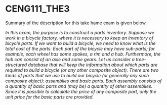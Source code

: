# CENG111_THE3
Summary of the description for this take hame exam is given below.

*In this exam, the purpose is to construct a parts inventory. Suppose we work in a bicycle factory, where it is
necessary to keep an inventory of bicycle parts. If we want to build a bicycle, we need to know what is the
total cost of the parts. Each part of the bicycle may have sub-parts; for example, each wheel has some spokes,
a rim and a hub. Furthermore, the hub can consist of an axle and some gears.
Let us consider a tree-structured database that will keep the information about which parts are required to
build a bicycle (or any other composite object). There are two kinds of parts that we use to build our bicycle
(or generally any such composite object): assemblies and basic parts. Each assembly consists of a quantity
of basic parts and (may be) a quantity of other assemblies. Since it is possible to calculate the price of any
composite part, only the unit price for the basic parts are provided.*
